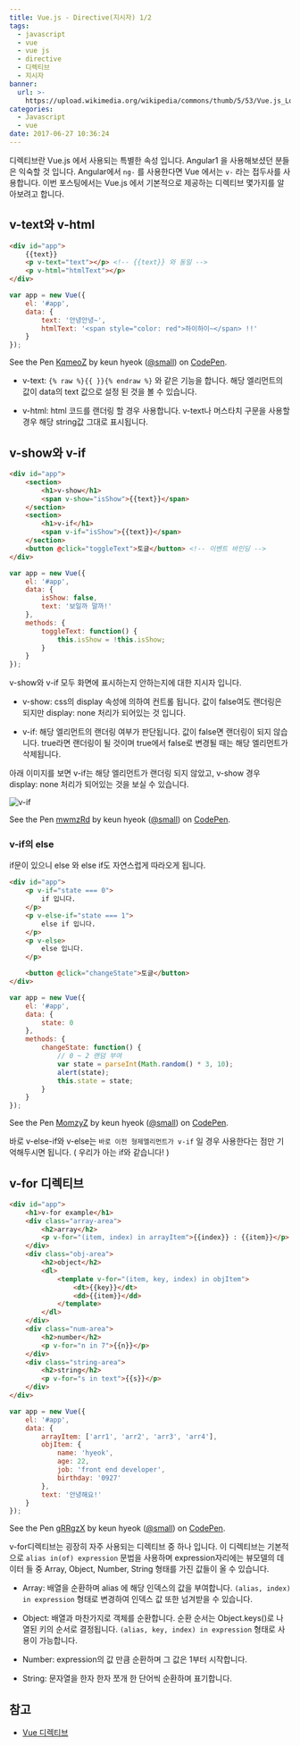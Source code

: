 ```yaml
---
title: Vue.js - Directive(지시자) 1/2
tags:
  - javascript
  - vue
  - vue js
  - directive
  - 디렉티브
  - 지시자
banner:
  url: >-
    https://upload.wikimedia.org/wikipedia/commons/thumb/5/53/Vue.js_Logo.svg/480px-Vue.js_Logo.svg.png?uselang=ko
categories:
  - Javascript
  - vue
date: 2017-06-27 10:36:24
---
```



디렉티브란 Vue.js 에서 사용되는 특별한 속성 입니다. Angular1 을 사용해보셨던 분들은 익숙할 것 입니다. Angular에서 `ng-` 를 사용한다면 Vue 에서는 `v-` 라는 접두사를 사용합니다. 이번 포스팅에서는 Vue.js 에서 기본적으로 제공하는 디렉티브 몇가지를 알아보려고 합니다.

## v-text와 v-html

```html
<div id="app">
    {{text}}
    <p v-text="text"></p> <!-- {{text}} 와 동일 -->
    <p v-html="htmlText"></p>
</div>
```

```javascript
var app = new Vue({
    el: '#app',
    data: {
        text: '안녕안녕~',
        htmlText: '<span style="color: red">하이하이~</span> !!'
    }
});
```

<p data-height="300" data-theme-id="11131" data-slug-hash="KqmeoZ" data-default-tab="result" data-user="small" data-embed-version="2" data-pen-title="KqmeoZ" class="codepen">See the Pen <a href="https://codepen.io/small/pen/KqmeoZ/">KqmeoZ</a> by keun hyeok (<a href="https://codepen.io/small">@small</a>) on <a href="https://codepen.io">CodePen</a>.</p>
<script async src="https://production-assets.codepen.io/assets/embed/ei.js"></script>

- v-text: `{% raw %}{{ }}{% endraw %}` 와 같은 기능을 합니다. 해당 엘리먼트의 값이 data의 text 값으로 설정 된 것을 볼 수 있습니다.

- v-html: html 코드를 랜더링 할 경우 사용합니다. v-text나 머스타치 구문을 사용할 경우 해당 string값 그대로 표시됩니다.

## v-show와 v-if

```html
<div id="app">
    <section>
        <h1>v-show</h1>
        <span v-show="isShow">{{text}}</span>
    </section>
    <section>
        <h1>v-if</h1>
        <span v-if="isShow">{{text}}</span>
    </section>
    <button @click="toggleText">토글</button> <!-- 이벤트 바인딩 -->
</div>
```

```javascript
var app = new Vue({
    el: '#app',
    data: {
        isShow: false,
        text: '보일까 말까!'
    },
    methods: {
        toggleText: function() {
            this.isShow = !this.isShow;
        }
    }
});
```
v-show와 v-if 모두 화면에 표시하는지 안하는지에 대한 지시자 입니다.

- v-show: css의 display 속성에 의하여 컨트롤 됩니다. 값이 false여도 랜더링은 되지만  display: none 처리가 되어있는 것 입니다.

- v-if: 해당 엘리먼트의 랜더링 여부가 판단됩니다. 값이 false면 랜더링이 되지 않습니다. true라면 랜더링이 될 것이며 true에서 false로 변경될 때는 해당 엘리먼트가 삭제됩니다.

아래 이미지를 보면 v-if는 해당 엘리먼트가 랜더링 되지 않았고, v-show 경우 display: none 처리가 되어있는 것을 보실 수 있습니다.

![v-if](https://user-images.githubusercontent.com/14171723/27375487-5582b6dc-56aa-11e7-8426-d13e7ea241c3.png)

<p data-height="300" data-theme-id="11131" data-slug-hash="mwmzRd" data-default-tab="result" data-user="small" data-embed-version="2" data-pen-title="mwmzRd" class="codepen">See the Pen <a href="https://codepen.io/small/pen/mwmzRd/">mwmzRd</a> by keun hyeok (<a href="https://codepen.io/small">@small</a>) on <a href="https://codepen.io">CodePen</a>.</p>
<script async src="https://production-assets.codepen.io/assets/embed/ei.js"></script>

### v-if의 else

if문이 있으니 else 와 else if도 자연스럽게 따라오게 됩니다.

```html
<div id="app">
    <p v-if="state === 0">
        if 입니다.
    </p>
    <p v-else-if="state === 1">
        else if 입니다.
    </p>
    <p v-else>
        else 입니다.
    </p>

    <button @click="changeState">토글</button>
</div>
```

```javascript
var app = new Vue({
    el: '#app',
    data: {
        state: 0
    },
    methods: {
        changeState: function() {
            // 0 ~ 2 랜덤 부여
            var state = parseInt(Math.random() * 3, 10);
            alert(state);
            this.state = state;
        }
    }
});
```

<p data-height="300" data-theme-id="11131" data-slug-hash="MomzyZ" data-default-tab="result" data-user="small" data-embed-version="2" data-pen-title="MomzyZ" class="codepen">See the Pen <a href="https://codepen.io/small/pen/MomzyZ/">MomzyZ</a> by keun hyeok (<a href="https://codepen.io/small">@small</a>) on <a href="https://codepen.io">CodePen</a>.</p>
<script async src="https://production-assets.codepen.io/assets/embed/ei.js"></script>

바로 v-else-if와 v-else는 `바로 이전 형제엘리먼트가 v-if` 일 경우 사용한다는 점만 기억해두시면 됩니다. ( 우리가 아는 if와 같습니다! )

## v-for 디렉티브

```html
<div id="app">
    <h1>v-for example</h1>
    <div class="array-area">
        <h2>array</h2>
        <p v-for="(item, index) in arrayItem">{{index}} : {{item}}</p>
    </div>
    <div class="obj-area">
        <h2>object</h2>
        <dl>
            <template v-for="(item, key, index) in objItem">
                <dt>{{key}}</dt>
                <dd>{{item}}</dd>
            </template>
        </dl>
    </div>
    <div class="num-area">
        <h2>number</h2>
        <p v-for="n in 7">{{n}}</p>
    </div>
    <div class="string-area">
        <h2>string</h2>
        <p v-for="s in text">{{s}}</p>
    </div>
</div>
```

```javascript
var app = new Vue({
    el: '#app',
    data: {
        arrayItem: ['arr1', 'arr2', 'arr3', 'arr4'],
        objItem: {
            name: 'hyeok',
            age: 22,
            job: 'front end developer',
            birthday: '0927'
        },
        text: '안녕해요!'
    }
});
```

<p data-height="300" data-theme-id="11131" data-slug-hash="gRRgzX" data-default-tab="result" data-user="small" data-embed-version="2" data-pen-title="gRRgzX" class="codepen">See the Pen <a href="https://codepen.io/small/pen/gRRgzX/">gRRgzX</a> by keun hyeok (<a href="https://codepen.io/small">@small</a>) on <a href="https://codepen.io">CodePen</a>.</p>
<script async src="https://production-assets.codepen.io/assets/embed/ei.js"></script>

v-for디렉티브는 굉장히 자주 사용되는 디렉티브 중 하나 입니다. 이 디렉티브는 기본적으로 `alias in(of) expression` 문법을 사용하며 expression자리에는 뷰모델의 데이터 들 중 Array, Object, Number, String 형태를 가진 값들이 올 수 있습니다.

- Array: 배열을 순환하며 alias 에 해당 인덱스의 값을 부여합니다. `(alias, index) in expression` 형태로 변경하여 인덱스 값 또한 넘겨받을 수 있습니다.

- Object: 배열과 마찬가지로 객체를 순환합니다. 순환 순서는 Object.keys()로 나열된 키의 순서로 결정됩니다. `(alias, key, index) in expression` 형태로 사용이 가능합니다.

- Number: expression의 값 만큼 순환하며 그 값은 1부터 시작합니다.

- String: 문자열을 한자 한자 쪼개 한 단어씩 순환하며 표기합니다.

## 참고
- [Vue 디렉티브](https://kr.vuejs.org/v2/api/#디렉티브)
